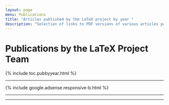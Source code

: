 ```yaml
---
layout: page
menu: Publications
title: "Articles published by the LaTeX project by year "
description: "Selection of links to PDF versions of various articles published by the LaTeX3 project and links to videos of their conference presentations."
---
```


# Publications by the LaTeX Project Team

<div class="row">{% include toc.pubbyyear.html %}</div>


<hr>
<div class="row">{% include google.adsense.responsive-b.html %}</div><hr> 
<hr>

<div id="div_vgwpixel"></div>
